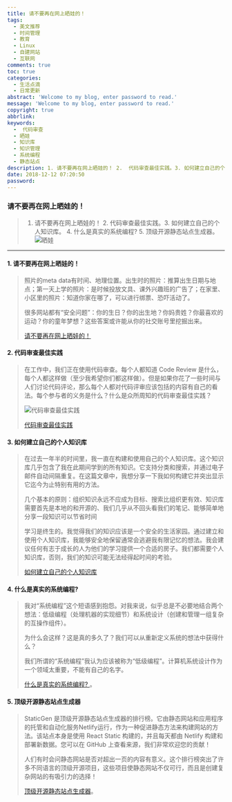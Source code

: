 ```yaml
---
title: 请不要再在网上晒娃的！
tags:
  - 美文推荐
  - 时间管理
  - 教育
  - Linux
  - 自建网站
  - 互联网
comments: true
toc: true
categories:
  - 生活点滴
  - 日常更新
abstract: 'Welcome to my blog, enter password to read.'
message: 'Welcome to my blog, enter password to read.'
copyright: true
abbrlink: 
keywords:
  -  代码审查
  - 晒娃
  - 知识库
  - 知识管理
  - 系统编程
  - 静态站点
description: 1. 请不要再在网上晒娃的！ 2.  代码审查最佳实践。3. 如何建立自己的个人知识库。 4. 什么是真实的系统编程?  5. 顶级开源静态站点生成器。
date: 2018-12-12 07:20:50
password:
---
```

<script type="text/javascript" src="/js/src/bai.js"></script>

### 请不要再在网上晒娃的！
>  1. 请不要再在网上晒娃的！ 2.  代码审查最佳实践。3. 如何建立自己的个人知识库。 4. 什么是真实的系统编程?  5. 顶级开源静态站点生成器。
> ![晒娃](https://ws3.sinaimg.cn/large/006tNbRwgy1fy3ktw5n2yj30hs0a0dgf.jpg)

---
#### 1. 请不要再在网上晒娃的！
> 照片的meta data有时间、地理位置。出生时的照片：推算出生日期与地点；第一天上学的照片：是时候投放文具、课外兴趣班的广告了；在家里、小区里的照片：知道你家在哪了，可以进行绑票、恐吓活动了。
> 
> 很多网站都有“安全问题”：你的生日？你的出生地？你妈贵姓？你最喜欢的运动？你的童年梦想？这些答案或许能从你的社交账号里挖掘出来。
>
> [请不要再在网上晒娃的！](https://thenextweb.com/lifehacks/2018/11/12/dont-post-your-kid-online/)

#### 2. 代码审查最佳实践
> 在工作中，我们正在使用代码审查。每个人都知道 Code Review 是什么，每个人都这样做（至少我希望你们都这样做）。但是如果你花了一些时间与人们讨论代码评论，那么每个人都对代码评审应该包括的内容有自己的看法。每个参与者的义务是什么？什么是众所周知的代码审查最佳实践？
>
> ![代码审查最佳实践](https://ws4.sinaimg.cn/large/006tNbRwgy1fy3kz8hsj2j30kk0760u9.jpg)
>
> [代码审查最佳实践](https://programmerfriend.com/index.php/2018/12/10/code-review-best-practices/)

#### 3. 如何建立自己的个人知识库
> 在过去一年半的时间里，我一直在构建和使用自己的个人知识库。这个知识库几乎包含了我在此期间学到的所有知识。它支持分类和搜索，并通过电子邮件自动间隔重复。在这篇文章中，我想分享一下我如何构建它并突出显示它迄今为止特别有用的方法。
>
> 几个基本的原则：组织知识永远不应成为目标、搜索比组织更有效、知识库需要首先是本地的和开源的、我们几乎从不回头看我们的笔记、能够简单地分享一段知识可以节省时间
>
> 学习是终生的。我觉得我们的知识应该是一个安全的生活家园。通过建立和使用个人知识库，我能够安全地保留通常会逃避我有限记忆的想法。我会建议任何有志于成长的人为他们的学习提供一个合适的房子。我们都需要个人知识库，否则，我们的知识可能无法经得起时间的考验。
>
> [如何建立自己的个人知识库](https://dnote.io/blog/how-i-built-personal-knowledge-base-for-myself/)

#### 4. 什么是真实的系统编程? 
> 我对“系统编程”这个短语感到抱怨。对我来说，似乎总是不必要地结合两个想法：低级编程（处理机器的实现细节）和系统设计（创建和管理一组复杂的互操作组件）。
> 
> 为什么会这样？这是真的多久了？我们可以从重新定义系统的想法中获得什么？
> 
> 我们所谓的“系统编程”我认为应该被称为“低级编程”。计算机系统设计作为一个领域太重要，不能有自己的名字。
> 
> [什么是真实的系统编程? ](http://willcrichton.net/notes/systems-programming/)。

#### 5. 顶级开源静态站点生成器
>  StaticGen 是顶级开源静态站点生成器的排行榜。它由静态网站和应用程序的托管和自动化服务Netlify运行，作为一种促进静态方法来构建网站的方法。该站点本身是使用 React Static 构建的，并且每天都由 Netlify 构建和部署新数据。您可以在 GitHub 上查看来源，我们非常欢迎您的贡献！
>
>  人们有时会问静态网站是否对超出一页的内容有意义。这个排行榜突出了许多不同语言的顶级开源项目，这些项目使静态网站不仅可行，而且是创建复杂网站的有吸引力的选择！
>
> [顶级开源静态站点生成器](https://www.staticgen.com/)。




